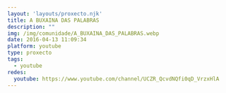 ```yaml
---
layout: 'layouts/proxecto.njk'
title: A BUXAINA DAS PALABRAS
description: ""
img: /img/comunidade/A_BUXAINA_DAS_PALABRAS.webp
date: 2016-04-13 11:09:34
platform: youtube
type: proxecto
tags:
  - youtube
redes:
  youtube: https://www.youtube.com/channel/UCZR_QcvdNQfi0qD_VrzxHlA
---
```


